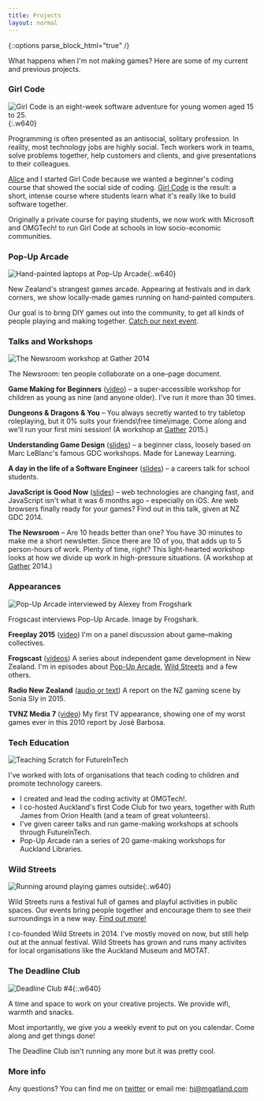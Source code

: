 ```yaml
---
title: Projects
layout: normal
---
```


{::options parse_block_html="true" /}

What happens when I'm not making games? Here are some of my current and previous projects.

<h3>Girl Code</h3>

![Girl Code is an eight-week software adventure for young women aged 15 to 25.](/images/girl-code.png){:.w640}

Programming is often presented as an antisocial, solitary profession. In reality, most technology jobs are highly social. Tech workers work in teams, solve problems together, help customers and clients, and give presentations to their colleagues.

[Alice](https://twitter.com/tangygrape) and I started Girl Code because we wanted a beginner's coding course that showed the social side of coding. [Girl Code](http://girlcode.co.nz/) is the result: a short, intense course where students learn what it's really like to build software together.

Originally a private course for paying students, we now work with Microsoft and OMGTech! to run Girl Code at schools in low socio-economic communities.

<h3>Pop-Up Arcade</h3>

![Hand-painted laptops at Pop-Up Arcade](/images/pop-up-arcade.jpg){:.w640}

New Zealand's strangest games arcade. Appearing at festivals and in dark corners, we show locally-made games running on hand-painted computers.

Our goal is to bring DIY games out into the community, to get all kinds of people playing and making together. [Catch our next event](http://popuparcade.co.nz).

<h3>Talks and Workshops</h3>

![The Newsroom workshop at Gather 2014](/images/2014-07-12-gather-newsroom-workshop-800x.jpg)

<p class="caption">The Newsroom: ten people collaborate on a one–page document.</p>

<p><strong>Game Making for Beginners</strong> (<a href="https://www.youtube.com/watch?v=mfd0Utm7ePI/">video</a>) – a super-accessible workshop for children as young as nine (and anyone older). I've run it more than 30 times.</p>

<p><strong>Dungeons &amp; Dragons &amp; You</strong> – You always secretly wanted to try tabletop roleplaying, but it 0% suits your friends\free time\image. Come along and we'll run your first mini session! (A workshop at <a href="http://gathergather.co.nz/">Gather</a> 2015.)</p>

<p><strong>Understanding Game Design</strong> (<a href="https://www.matthewgatland.com/game-design-talk/">slides</a>) – a beginner class, loosely based on Marc LeBlanc's famous GDC workshops. Made for Laneway Learning.</p>

<p><strong>A day in the life of a Software Engineer</strong> (<a href="https://www.matthewgatland.com/talkforschools2/">slides</a>) – a careers talk for school students.</p>

<p><strong>JavaScript is Good Now</strong> (<a href="https://www.matthewgatland.com/javascriptisgoodnow/#/">slides</a>) – web technologies are changing fast, and JavaScript isn't what it was 6 months ago – especially on iOS. Are web browsers finally ready for your games? Find out in this talk, given at NZ GDC 2014.</p>

<p><strong>The Newsroom</strong> – Are 10 heads better than one? You have 30 minutes to make me a short newsletter. Since there are 10 of you, that adds up to 5 person-hours of work. Plenty of time, right? This light-hearted workshop looks at how we divide up work in high-pressure situations. (A workshop at <a href="http://gathergather.co.nz/">Gather</a> 2014.)</p>

<h3>Appearances</h3>

![Pop-Up Arcade interviewed by Alexey from Frogshark](/images/frogscast.jpg)

<p class="caption">Frogscast interviews Pop-Up Arcade. Image by Frogshark.</p>

<p><strong>Freeplay 2015</strong> (<a href="https://www.youtube.com/watch?v=4_ktMqNnXaQ">video</a>) I'm on a panel discussion about game–making collectives.</p>

<p><strong>Frogscast</strong> (<a href="http://frogshark.com/podcast-2/">videos</a>) A series about independent game development in New Zealand. I'm in episodes about <a href="http://frogshark.com/2015/06/podcast-05-pop-up-arcade/">Pop-Up Arcade</a>, <a href="https://www.youtube.com/watch?v=BT4FsWm-hko">Wild Streets</a> and a few others.</p>

<p><strong>Radio New Zealand</strong> (<a href="http://www.radionz.co.nz/national/programmes/nz-society/20150225">audio or text</a>) A report on the NZ gaming scene by Sonia Sly in 2015.</p>

<p><strong>TVNZ Media 7</strong> (<a href="https://www.youtube.com/watch?v=2sZX9n0YC7w">video</a>) My first TV appearance, showing one of my worst games ever in this 2010 report by José Barbosa.</p>

<h3>Tech Education</h3>

![Teaching Scratch for FutureInTech](/images/workshops-futureintech.jpg)

I've worked with lots of organisations that teach coding to children and promote technology careers.

* I created and lead the coding activity at OMGTech!.
* I co-hosted Auckland's first Code Club for two years, together with Ruth James from Orion Health (and a team of great volunteers).
* I've given career talks and run game-making workshops at schools through FutureInTech.
* Pop-Up Arcade ran a series of 20 game-making workshops for Auckland Libraries.

<!--
Education work

Talks:
- Te Atatu Intermediate (again) (FutureInTech) 2015-07-27
- Waiheke High School (FutureInTech) 2015-05-22 * 6!
- Selwyn College (FutureInTech) 2015-05-06
- Epsom Girls Grammar School (FutureInTech) 2015-04-29
- Survival Code launch event 2015-04-15
- Liston College (FutureInTech) 2015-02-12
- Te Atatu Intermediate (FutureInTech) 2014-11-03
- Avondale College (FutureInTech) 2014-07-25
- Mount Roskill Grammar School (ICT-Connect)
- Glendowie College (FIT)

Orion Health Code Club (ages 11 to 13)
- 2014 Term 4, started the club, organising, creating activites and mentoring
- 2015 Term 1 cont
- I'm still involved but trying to do less organisational work as our other mentors take on more responsibility

OMGTech running the coding activity (ages 6 to 16):
- 2015-04-25 Tamaki Primary School
- 2015-02-28 Manurewa East School
- 2014-12-13 Edmonton Primary School
- 2014-10-17 at GridAKL

Game making workshops at City Center Library (with Scratch)
- 20 workshops at 20 Libraries in July 2015! (I was only at 17 of them)
- City Center Library - ages 13 and up 2015-04-16
- City Center Library - ages 12 and under 2015-04-11
- Library Staff 2015-04-02 (Stencyl, not Scratch)

Other Scratch workshops, through Future In Tech, usually for 9-year-olds:
- Rosebank Road 2014-08-29
- Epsom Normal Primary School (again) 2014-08-18
- Pt. England School 2014-08-08
- Ponsonby Primary School
- Epsom Normal Primary School 2014-06-23

Gather HTML+CSS or Python workshops (usually year 11\15-year-olds):
- Kaitaia Abundant Life School 2015-08-17
- Kelston Girls' College 2014-08-15
- Tamaki College
- Howick College
- Mount Roskill Grammar School
- Westlake Girls' High School
- Okaihau College

-->

<h3>Wild Streets</h3>

![Running around playing games outside](/images/wild-streets.jpg){:.w640}

Wild Streets runs a festival full of games and playful activities in public spaces. Our events bring people together and encourage them to see their surroundings in a new way. [Find out more!](http://wildstreets.weebly.com/)

I co-founded Wild Streets in 2014. I've mostly moved on now, but still help out at the annual festival. Wild Streets has grown and runs many activites for local organisations like the Auckland Museum and MOTAT.

<h3>The Deadline Club</h3>

![Deadline Club #4](/images/deadline-club.jpg){:.w640}

A time and space to work on your creative projects. We provide wifi, warmth and snacks.

Most importantly, we give you a weekly event to put on you calendar. Come along and get things done!

The Deadline Club isn't running any more but it was pretty cool.

<h3>More info</h3>

Any questions? You can find me on [twitter](http://twitter.com/mgatland) or email me: <hi@mgatland.com>
